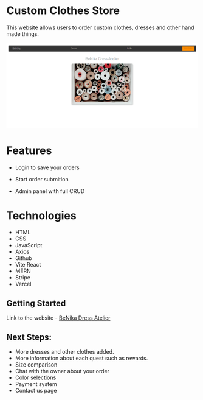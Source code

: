 # Custom Clothes Store

This website allows users to order custom clothes, dresses and other hand made things.

<img src="public/assets/websitedemo.png">

# Features

- Login to save your orders

- Start order submition

- Admin panel with full CRUD

# Technologies

- HTML
- CSS
- JavaScript
- Axios
- Github
- Vite React
- MERN
- Stripe
- Vercel

## Getting Started

Link to the website - [BeNika Dress Atelier](https://benika.vercel.app/)

## Next Steps:

- More dresses and other clothes added.
- More information about each quest such as rewards.
- Size comparison
- Chat with the owner about your order
- Color selections
- Payment system
- Contact us page